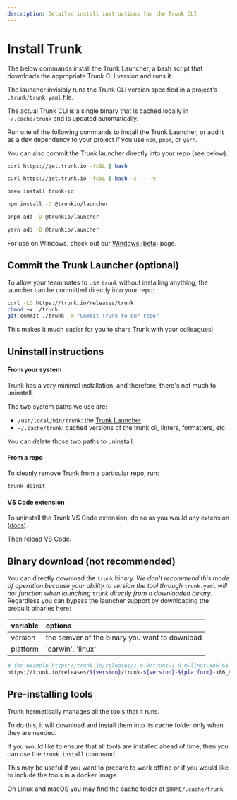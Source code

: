 ```yaml
---
description: Detailed install instructions for the Trunk CLI
---
```


# Install Trunk

The below commands install the Trunk Launcher, a bash script that downloads the appropriate Trunk CLI version and runs it.

The launcher invisibly runs the Trunk CLI version specified in a project's `.trunk/trunk.yaml` file.

The actual Trunk CLI is a single binary that is cached locally in `~/.cache/trunk` and is updated automatically.

Run one of the following commands to install the Trunk Launcher, or add it as a dev dependency to your project if you use `npm`, `pnpm`, or `yarn`.

You can also commit the Trunk launcher directly into your repo (see below).

```bash
curl https://get.trunk.io -fsSL | bash
```

```bash
curl https://get.trunk.io -fsSL | bash -s -- -y
```

```bash
brew install trunk-io
```

```bash
npm install -D @trunkio/launcher
```

```bash
pnpm add -D @trunkio/launcher
```

```bash
yarn add -D @trunkio/launcher
```

For use on Windows, check out our [Windows (beta)](windows-support-beta.md) page.

## Commit the Trunk Launcher (optional)

To allow your teammates to use `trunk` without installing anything, the launcher can be committed directly into your repo:

```sh
curl -LO https://trunk.io/releases/trunk
chmod +x ./trunk
git commit ./trunk -m "Commit Trunk to our repo"
```

This makes it much easier for you to share Trunk with your colleagues!

## Uninstall instructions

#### From your system

Trunk has a very minimal installation, and therefore, there's not much to uninstall.

The two system paths we use are:

- `/usr/local/bin/trunk`: the [Trunk Launcher](../../reference/components.md#trunk-launcher)
- `~/.cache/trunk`: cached versions of the trunk cli, linters, formatters, etc.

You can delete those two paths to uninstall.

#### From a repo

To cleanly remove Trunk from a particular repo, run:

```bash
trunk deinit
```

#### VS Code extension

To uninstall the Trunk VS Code extension, do so as you would any extension ([docs](https://code.visualstudio.com/docs/editor/extension-marketplace)).

Then reload VS Code.

## Binary download (not recommended)

You can directly download the `trunk` binary. _We don't recommend this mode of operation because your ability to version the tool through_ `trunk.yaml` _will not function when launching_ `trunk` _directly from a downloaded binary._ Regardless you can bypass the launcher support by downloading the prebuilt binaries here:

| variable | options                                       |
| :------- | :-------------------------------------------- |
| version  | the semver of the binary you want to download |
| platform | 'darwin', 'linux'                             |

```bash
# for example https://trunk.io/releases/1.0.0/trunk-1.0.0-linux-x86_64.tar.gz
https://trunk.io/releases/${version}/trunk-${version}-${platform}-x86_64.tar.gz
```

## Pre-installing tools

Trunk hermetically manages all the tools that it runs.

To do this, it will download and install them into its cache folder only when they are needed.

If you would like to ensure that all tools are installed ahead of time, then you can use the `trunk install` command.

This may be useful if you want to prepare to work offline or if you would like to include the tools in a docker image.

On Linux and macOS you may find the cache folder at `$HOME/.cache/trunk`.
